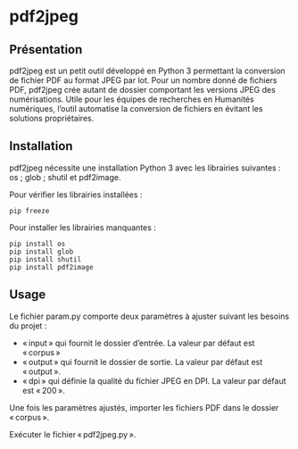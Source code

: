 # pdf2jpeg


## Présentation

pdf2jpeg est un petit outil développé en Python 3 permettant la conversion de fichier PDF au format JPEG par lot. Pour un nombre donné de fichiers PDF, pdf2jpeg crée autant de dossier comportant les versions JPEG des numérisations. Utile pour les équipes de recherches en Humanités numériques, l’outil automatise la conversion de fichiers en évitant les solutions propriétaires.

## Installation

pdf2jpeg nécessite une installation Python 3 avec les librairies suivantes : os ; glob ; shutil et pdf2image.

Pour vérifier les librairies installées :
    
    pip freeze

Pour installer les librairies manquantes :

    pip install os
    pip install glob
    pip install shutil
    pip install pdf2image
    
## Usage

Le fichier param.py comporte deux paramètres à ajuster suivant les besoins du projet :

* « input » qui fournit le dossier d’entrée. La valeur par défaut est « corpus »
* « output » qui fournit le dossier de sortie. La valeur par défaut est « output ».
* « dpi » qui définie la qualité du fichier JPEG en DPI.  La valeur par défaut est « 200 ».

Une fois les paramètres ajustés, importer les fichiers PDF dans le dossier « corpus ».

Exécuter le fichier « pdf2jpeg.py ».
